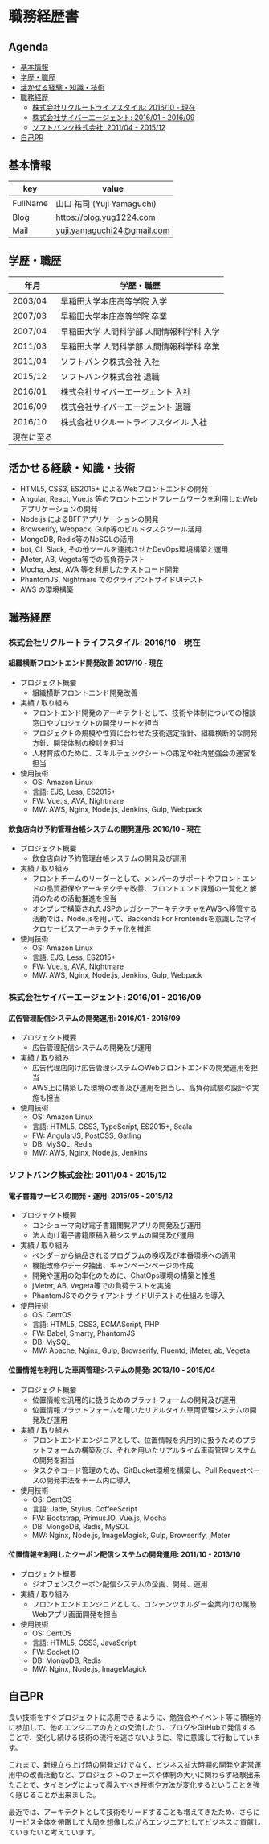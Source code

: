 # 職務経歴書

## Agenda

- [基本情報](#基本情報)
- [学歴・職歴](#学歴職歴)
- [活かせる経験・知識・技術](#活かせる経験知識技術)
- [職務経歴](#職務経歴)
    - [株式会社リクルートライフスタイル: 2016/10 - 現在](#株式会社リクルートライフスタイル-201610---現在)
    - [株式会社サイバーエージェント: 2016/01 - 2016/09](#株式会社サイバーエージェント-201601---201609)
    - [ソフトバンク株式会社: 2011/04 - 2015/12](#ソフトバンク株式会社-201104---201512)
- [自己PR](#自己pr)

## 基本情報

| key      | value                      |
| -------- | -------------------------- |
| FullName | 山口 祐司 (Yuji Yamaguchi) |
| Blog     | <https://blog.yug1224.com> |
| Mail     | yuji.yamaguchi24@gmail.com |

## 学歴・職歴

| 年月    | 学歴・職歴                               |
| ------- | ----------------------------------------- |
| 2003/04 | 早稲田大学本庄高等学院 入学               |
| 2007/03 | 早稲田大学本庄高等学院 卒業               |
| 2007/04 | 早稲田大学 人間科学部 人間情報科学科 入学 |
| 2011/03 | 早稲田大学 人間科学部 人間情報科学科 卒業 |
| 2011/04 | ソフトバンク株式会社 入社                 |
| 2015/12 | ソフトバンク株式会社 退職                 |
| 2016/01 | 株式会社サイバーエージェント 入社         |
| 2016/09 | 株式会社サイバーエージェント 退職         |
| 2016/10 | 株式会社リクルートライフスタイル 入社     |
| 現在に至る   |                                      |

## 活かせる経験・知識・技術

- HTML5, CSS3, ES2015+ によるWebフロントエンドの開発
- Angular, React, Vue.js 等のフロントエンドフレームワークを利用したWebアプリケーションの開発
- Node.js によるBFFアプリケーションの開発
- Browserify, Webpack, Gulp等のビルドタスクツール活用
- MongoDB, Redis等のNoSQLの活用
- bot, CI, Slack, その他ツールを連携させたDevOps環境構築と運用
- jMeter, AB, Vegeta等での高負荷テスト
- Mocha, Jest, AVA 等を利用したテストコード開発
- PhantomJS, Nightmare でのクライアントサイドUIテスト
- AWS の環境構築

## 職務経歴

### 株式会社リクルートライフスタイル: 2016/10 - 現在

#### 組織横断フロントエンド開発改善 2017/10 - 現在

- プロジェクト概要
    - 組織横断フロントエンド開発改善
- 実績 / 取り組み
    - フロントエンド開発のアーキテクトとして、技術や体制についての相談窓口やプロジェクトの開発リードを担当
    - プロジェクトの規模や性質に合わせた技術選定指針、組織横断的な開発方針、開発体制の検討を担当
    - 人材育成のために、スキルチェックシートの策定や社内勉強会の運営を担当
- 使用技術
    - OS: Amazon Linux
    - 言語: EJS, Less, ES2015+
    - FW: Vue.js, AVA, Nightmare
    - MW: AWS, Nginx, Node.js, Jenkins, Gulp, Webpack

#### 飲食店向け予約管理台帳システムの開発運用: 2016/10 - 現在

- プロジェクト概要
    - 飲食店向け予約管理台帳システムの開発及び運用
- 実績 / 取り組み
    - フロントチームのリーダーとして、メンバーのサポートやフロントエンドの品質担保やアーキテクチャ改善、フロントエンド課題の一覧化と解消のための活動推進を担当
    - オンプレで構築されたJSPのレガシーアーキテクチャをAWSへ移管する活動では、Node.jsを用いて、Backends For Frontendsを意識したマイクロサービスアーキテクチャ化を推進
- 使用技術
    - OS: Amazon Linux
    - 言語: EJS, Less, ES2015+
    - FW: Vue.js, AVA, Nightmare
    - MW: AWS, Nginx, Node.js, Jenkins, Gulp, Webpack

### 株式会社サイバーエージェント: 2016/01 - 2016/09

#### 広告管理配信システムの開発運用: 2016/01 - 2016/09

- プロジェクト概要
    - 広告管理配信システムの開発及び運用
- 実績 / 取り組み
    - 広告代理店向け広告管理システムのWebフロントエンドの開発運用を担当
    - AWS上に構築した環境の改善及び運用を担当し、高負荷試験の設計や実施も担当
- 使用技術
    - OS: Amazon Linux
    - 言語: HTML5, CSS3, TypeScript, ES2015+, Scala
    - FW: AngularJS, PostCSS, Gatling
    - DB: MySQL, Redis
    - MW: AWS, Nginx, Node.js, Jenkins

### ソフトバンク株式会社: 2011/04 - 2015/12

#### 電子書籍サービスの開発・運用: 2015/05 - 2015/12

- プロジェクト概要
    - コンシューマ向け電子書籍閲覧アプリの開発及び運用
    - 法人向け電子書籍原稿入稿システムの開発及び運用
- 実績 / 取り組み
    - ベンダーから納品されるプログラムの検収及び本番環境への適用
    - 機能改修やデータ抽出、キャンペーンページの作成
    - 開発や運用の効率化のために、ChatOps環境の構築と推進
    - jMeter, AB, Vegeta等での負荷テストを実施
    - PhantomJSでのクライアントサイドUIテストの仕組みを導入
- 使用技術
    - OS: CentOS
    - 言語: HTML5, CSS3, ECMAScript, PHP
    - FW: Babel, Smarty, PhantomJS
    - DB: MySQL
    - MW: Apache, Nginx, Gulp, Browserify, Fluentd, jMeter, ab, Vegeta

#### 位置情報を利用した車両管理システムの開発: 2013/10 - 2015/04

- プロジェクト概要
    - 位置情報を汎用的に扱うためのプラットフォームの開発及び運用
    - 位置情報プラットフォームを用いたリアルタイム車両管理システムの開発及び運用
- 実績 / 取り組み
    - フロントエンドエンジニアとして、位置情報を汎用的に扱うためのプラットフォームの構築及び、それを用いたリアルタイム車両管理システムの開発を担当
    - タスクやコード管理のため、GitBucket環境を構築し、Pull Requestベースの開発手法をチーム内に導入
- 使用技術
    - OS: CentOS
    - 言語: Jade, Stylus, CoffeeScript
    - FW: Bootstrap, Primus.IO, Vue.js, Mocha
    - DB: MongoDB, Redis, MySQL
    - MW: Nginx, Node.js, ImageMagick, Gulp, Browserify, jMeter

#### 位置情報を利用したクーポン配信システムの開発運用: 2011/10 - 2013/10

- プロジェクト概要
    - ジオフェンスクーポン配信システムの企画、開発、運用
- 実績 / 取り組み
    - フロントエンドエンジニアとして、コンテンツホルダー企業向けの業務Webアプリ画面開発を担当
- 使用技術
    - OS: CentOS
    - 言語: HTML5, CSS3, JavaScript
    - FW: Socket.IO
    - DB: MongoDB, Redis
    - MW: Nginx, Node.js, ImageMagick

## 自己PR

良い技術をすぐプロジェクトに応用できるように、勉強会やイベント等に積極的に参加して、他のエンジニアの方との交流したり、ブログやGitHubで発信することで、変化し続ける技術の流行を逃さないように、常に意識して行動しています。

これまで、新規立ち上げ時の開発だけでなく、ビジネス拡大時期の開発や定常運用中の改善活動など、プロジェクトのフェーズや体制の大小に関わらず経験出来たことで、タイミングによって導入すべき技術や方法が変化するということを強く感じることが出来ました。

最近では、アーキテクトとして技術をリードすることも増えてきたため、さらにサービス全体を俯瞰して大局を想像しながらエンジニアとしてビジネスに貢献していきたいと考えています。
